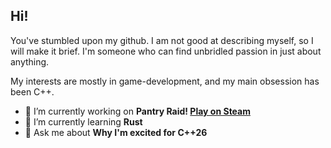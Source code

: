 ## Hi!

You've stumbled upon my github. I am not good at describing myself, so I will make it brief. I'm someone who can find unbridled passion in just about anything.

My interests are mostly in game-development, and my main obsession has been C++.

- 🔭 I’m currently working on **Pantry Raid! [Play on Steam](https://store.steampowered.com/app/3582510/Pantry_Raid)**
- 🌱 I’m currently learning **Rust**
- 💬 Ask me about **Why I'm excited for C++26**


<!--
**wholivesinapineappleunderthesea/wholivesinapineappleunderthesea** is a ✨ _special_ ✨ repository because its `README.md` (this file) appears on your GitHub profile.

Here are some ideas to get you started:


- 🌱 I’m currently learning ...
- 👯 I’m looking to collaborate on ...
- 🤔 I’m looking for help with ...
- 💬 Ask me about ...
- 📫 How to reach me: ...
- 😄 Pronouns: ...
- ⚡ Fun fact: ...
-->

